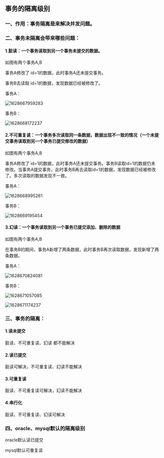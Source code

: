 ## 事务的隔离级别

### 一、作用：事务隔离是来解决并发问题。

### 二、事务未隔离会带来哪些问题：

#### 1.脏读：一个事务读取到另一个事务未提交的数据。

如图有两个事务A,B

事务A修改了 id=1的数据，此时事务A还未提交事务。

事务B去读取 id=1的数据，发现数据已经被修改了。

事务A：

![1628667959283](assets\1628667959283.png)

事务B：

![1628668172237](assets\1628668172237.png)





#### 2.不可重复读：一个事务多次读取同一条数据，数据出现不一致的情况（一个未提交事务读取到另一个事务已提交修改的数据）



如图有两个事务A,B

事务A修改了 id=1的数据，此时事务A还未提交事务。事务B读取id=1的数据仍未修改。当事务A提交事务，此时事务B再去读取id=1的数据，发现数据已经被修改了。多次读取的数据发现不一致。

事务A：

![1628668995261](assets\1628668995261.png)



事务B：

![1628669195454](assets\1628669195454.png)



#### 3.幻读：一个事务读取到另一个事务已提交添加、删除的数据

如图有两个事务A,B

在事务B的期间，事务A新增了两条数据，此时事务B再次读取数据，发现新增了两条数据。

事务A：

![1628670824081](assets\1628670824081.png)



事务B：

![1628671057085](assets\1628671057085.png)



![1628671174237](assets\1628671174237.png)



### 三、事务的隔离：

#### 1.读未提交

脏读、不可重复读、幻读 都不能解决

#### 2.读已提交

脏读可解决，不可重复读、幻读不能解决

#### 3.可重复读

脏读、不可重复读可解决，幻读不能解决

#### 4.串行化

脏读、不可重复读、幻读可解决



### 四、oracle、mysql默认的隔离级别

oracle默认读已提交

mysql默认可重复读